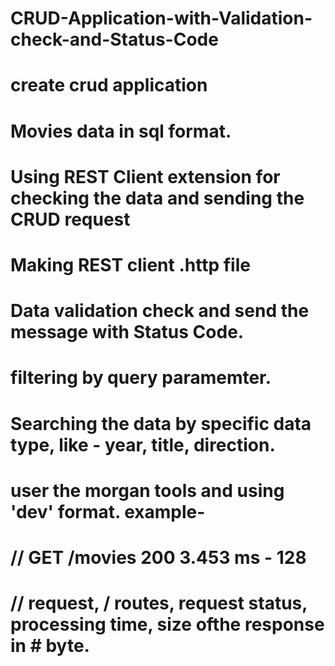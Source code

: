 # CRUD-Application-with-Validation-check-and-Status-Code

# create crud application

# Movies data in sql format.

# Using REST Client extension for checking the data and sending the CRUD request

# Making REST client .http file

# Data validation check and send the message with Status Code.

# filtering by query paramemter.

# Searching the data by specific data type, like - year, title, direction.

# user the morgan tools and using 'dev' format. example-

# // GET /movies 200 3.453 ms - 128
# // request, / routes, request status, processing time, size ofthe response in # byte.